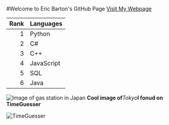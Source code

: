 #Welcome to Eric Barton's GitHub Page
[Visit My Webpage](https://ericbarton.online/)

| Rank | Languages |
|-----:|-----------|
|     1| Python    |
|     2| C#        |
|     3| C++       |
|     4| JavaScript|
|     5| SQL       |
|     6| Java      |

![Image of gas station in Japan](images/tokyo.jpg)
**Cool image of***Tokyo***I fonud on TimeGuesser**

![TimeGuesser](https://timeguessr.com/)
